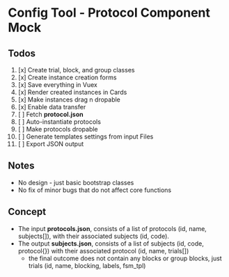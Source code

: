 # Config Tool - Protocol Component Mock

## Todos
1. [x] Create trial, block, and group classes
2. [x] Create instance creation forms
3. [x] Save everything in Vuex
4. [x] Render created instances in Cards
5. [x] Make instances drag n dropable
6. [x] Enable data transfer
7. [ ] Fetch **protocol.json**
8. [ ] Auto-instantiate protocols
9. [ ] Make protocols dropable
8. [ ] Generate templates settings from input Files
9. [ ] Export JSON output

## Notes
- No design - just basic bootstrap classes
- No fix of minor bugs that do not affect core functions

## Concept
- The input **protocols.json**, consists of a list of protocols (id, name, subjects[]), with their associated subjects (id, code).
- The output **subjects.json**, consists of a list of subjects (id, code, protocol{}) with their associated protocol (id, name, trials[])
  - the final outcome does not contain any blocks or group blocks, just trials (id, name, blocking, labels, fsm_tpl)

